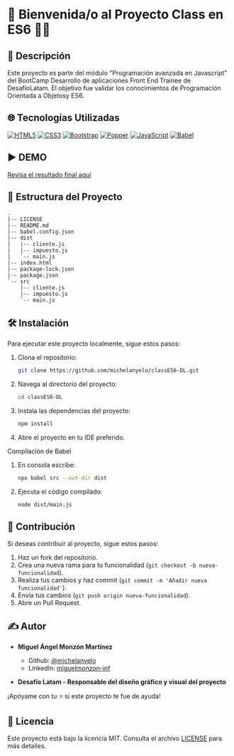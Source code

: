 # 👋 Bienvenida/o al Proyecto Class en ES6 🦸‍♂️

## 📝 Descripción
Este proyecto es parte del módulo "Programación avanzada en Javascript" del BootCamp Desarrollo de aplicaciones Front End Trainee de DesafíoLatam. El objetivo fue validar los conocimientos de Programación Orientada a Objetosy ES6.

## 🌐 Tecnologías Utilizadas

[![HTML5](https://img.shields.io/badge/HTML5-E34F26.svg?logo=html5&logoColor=white)](https://developer.mozilla.org/en-US/docs/Web/Guide/HTML/HTML5)
[![CSS3](https://img.shields.io/badge/CSS3-1572B6.svg?logo=css3&logoColor=white)](https://developer.mozilla.org/en-US/docs/Web/CSS)
[![Bootstrap](https://img.shields.io/badge/Bootstrap-5.3-brightgreen.svg?logo=bootstrap&logoColor=white)](https://getbootstrap.com/docs/5.3/)
[![Popper](https://img.shields.io/badge/Popper-2.11-orange.svg?logo=popper.js&logoColor=white)](https://popper.js.org/)
[![JavaScript](https://img.shields.io/badge/JavaScript-F7DF1E.svg?logo=javascript&logoColor=black)](https://developer.mozilla.org/en-US/docs/Web/JavaScript)
[![Babel](https://img.shields.io/badge/Babel-7.20-yellow.svg?logo=babel&logoColor=white)](https://babeljs.io/)


## ▶️ DEMO

[Revisa el resultado final aquí](https://michelanyelo.github.io/classES6-DL/)


## 📁 Estructura del Proyecto

```plaintext
.
|-- LICENSE
|-- README.md
|-- babel.config.json
|-- dist
|   |-- cliente.js
|   |-- impuesto.js
|   `-- main.js
|-- index.html
|-- package-lock.json
|-- package.json
`-- src
    |-- cliente.js
    |-- impuesto.js
    `-- main.js
```

## 🛠️ Instalación

Para ejecutar este proyecto localmente, sigue estos pasos:

1. Clona el repositorio:

   ```bash
   git clone https://github.com/michelanyelo/classES6-DL.git

2. Navega al directorio del proyecto:

   ```bash
   cd classES6-DL
   ```

3. Instala las dependencias del proyecto:

   ```bash
   npm install
   ```

3. Abre el proyecto en tu IDE preferido.

Compilación de Babel

1. En consola escribe:

   ```bash
   npx babel src --out-dir dist
   ```

2. Ejecuta el código compilado:
   ```bash
   node dist/main.js
   ```


## 🤝 Contribución

Si deseas contribuir al proyecto, sigue estos pasos:

1. Haz un fork del repositorio.
2. Crea una nueva rama para tu funcionalidad (`git checkout -b nueva-funcionalidad`).
3. Realiza tus cambios y haz commit (`git commit -m 'Añadir nueva funcionalidad'`).
4. Envía tus cambios (`git push origin nueva-funcionalidad`).
5. Abre un Pull Request.

## ✍️ Autor

- **Miguel Ángel Monzón Martínez**
  - Github: [@michelanyelo](https://github.com/michelanyelo)
  - LinkedIn: [miguelmonzon-inf](https://linkedin.com/in/miguelmonzon-inf)

- **Desafío Latam - Responsable del diseño gráfico y visual del proyecto**
  
¡Apóyame con tu ⭐️ si este proyecto te fue de ayuda!

## 🧾 Licencia

Este proyecto está bajo la licencia MIT. Consulta el archivo [LICENSE](https://github.com/michelanyelo/classES6-DL/blob/main/LICENSE) para más detalles.
